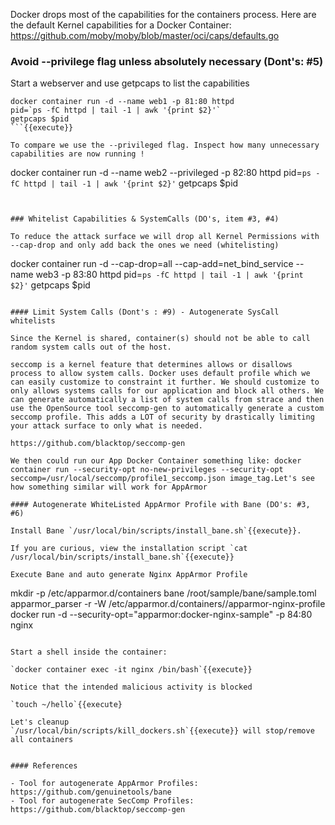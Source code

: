 
Docker drops most of the capabilities for the containers process.
Here are the default Kernel capabilities for  a Docker Container: https://github.com/moby/moby/blob/master/oci/caps/defaults.go

### Avoid --privilege flag unless absolutely necessary (Dont's: #5)

Start a webserver and use getpcaps to list the capabilities

```
docker container run -d --name web1 -p 81:80 httpd
pid=`ps -fC httpd | tail -1 | awk '{print $2}'`
getpcaps $pid
```{{execute}}

To compare we use the --privileged flag. Inspect how many unnecessary capabilities are now running !
```
docker container run -d --name web2 --privileged -p 82:80 httpd
pid=`ps -fC httpd | tail -1 | awk '{print $2}'`
getpcaps $pid
```{{execute}}


### Whitelist Capabilities & SystemCalls (DO's, item #3, #4)

To reduce the attack surface we will drop all Kernel Permissions with --cap-drop and only add back the ones we need (whitelisting)
```
docker container run -d --cap-drop=all --cap-add=net_bind_service --name web3 -p 83:80 httpd
pid=`ps -fC httpd | tail -1 | awk '{print $2}'`
getpcaps $pid
```{{execute}}

#### Limit System Calls (Dont's : #9) - Autogenerate SysCall whitelists

Since the Kernel is shared, container(s) should not be able to call random system calls out of the host.

seccomp is a kernel feature that determines allows or disallows process to allow system calls. Docker uses default profile which we can easily customize to constraint it further. We should customize to  only allows systems calls for our application and block all others. We can generate automatically a list of system calls from strace and then use the OpenSource tool seccomp-gen to automatically generate a custom seccomp profile. This adds a LOT of security by drastically limiting your attack surface to only what is needed.

https://github.com/blacktop/seccomp-gen

We then could run our App Docker Container something like: docker container run --security-opt no-new-privileges --security-opt seccomp=/usr/local/seccomp/profile1_seccomp.json image_tag.Let's see how something similar will work for AppArmor

#### Autogenerate WhiteListed AppArmor Profile with Bane (DO's: #3, #6)

Install Bane `/usr/local/bin/scripts/install_bane.sh`{{execute}}.

If you are curious, view the installation script `cat /usr/local/bin/scripts/install_bane.sh`{{execute}}

Execute Bane and auto generate Nginx AppArmor Profile

```
mkdir -p /etc/apparmor.d/containers
bane /root/sample/bane/sample.toml
apparmor_parser -r -W /etc/apparmor.d/containers//apparmor-nginx-profile
docker run -d --security-opt="apparmor:docker-nginx-sample" -p 84:80 nginx
```{{execute}}

Start a shell inside the container:

`docker container exec -it nginx /bin/bash`{{execute}}

Notice that the intended malicious activity is blocked

`touch ~/hello`{{execute}

Let's cleanup
`/usr/local/bin/scripts/kill_dockers.sh`{{execute}} will stop/remove all containers


#### References

- Tool for autogenerate AppArmor Profiles: https://github.com/genuinetools/bane
- Tool for autogenerate SecComp Profiles: https://github.com/blacktop/seccomp-gen
